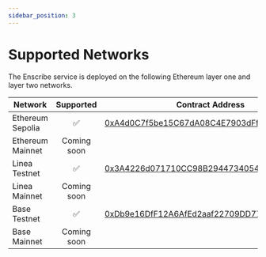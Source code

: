 ```yaml
---
sidebar_position: 3
---
```


# Supported Networks

The Enscribe service is deployed on the following Ethereum layer one and layer two networks.

| Network | Supported | Contract Address |
| ------- |:---------:| ---------------- |
| Ethereum Sepolia |✅| [0xA4d0C7f5be15C67dA08C4E7903dFf0dd6b0bb19B](https://sepolia.etherscan.io/address/0xA4d0C7f5be15C67dA08C4E7903dFf0dd6b0bb19B)|
| Ethereum Mainnet |Coming soon | |
| Linea Testnet |✅| [0x3A4226d071710CC98B2944734054f520187FB71f](https://sepolia.lineascan.build/address/0x3A4226d071710CC98B2944734054f520187FB71f)|
| Linea Mainnet | Coming soon | |
| Base Testnet |✅| [0xDb9e16DfF12A6AfEd2aaf22709DD77c705812878](https://sepolia.basescan.org/address/0xdb9e16dff12a6afed2aaf22709dd77c705812878) |
| Base Mainnet | Coming soon | |


